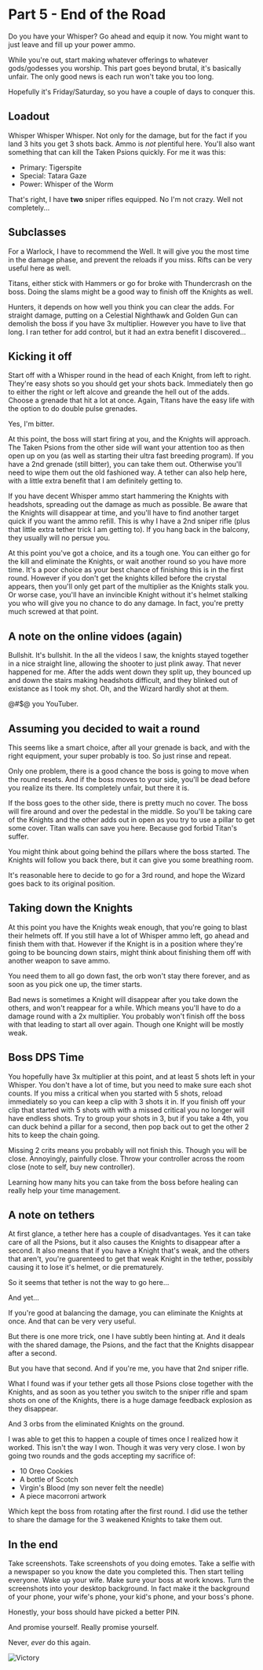 # Part 5 - End of the Road
Do you have your Whisper?  Go ahead and equip it now.  You might want to just leave and fill up your power ammo.

While you're out, start making whatever offerings to whatever gods/godesses you worship.  This part goes beyond brutal, it's basically unfair.  The only good news is each run won't take you too long.

Hopefully it's Friday/Saturday, so you have a couple of days to conquer this.  

## Loadout
Whisper Whisper Whisper.  Not only for the damage, but for the fact if you land 3 hits you get 3 shots back.  Ammo is *not* plentiful here.  You'll also want something that can kill the Taken Psions quickly.  For me it was this:
* Primary: Tigerspite
* Special: Tatara Gaze
* Power: Whisper of the Worm

That's right, I have **two** sniper rifles equipped.  No I'm not crazy.  Well not completely...

## Subclasses
For a Warlock, I have to recommend the Well.  It will give you the most time in the damage phase, and prevent the reloads if you miss.  Rifts can be very useful here as well.  

Titans, either stick with Hammers or go for broke with Thundercrash on the boss.  Doing the slams might be a good way to finish off the Knights as well.  

Hunters, it depends on how well you think you can clear the adds.  For straight damage, putting on a Celestial Nighthawk and Golden Gun can demolish the boss if you have 3x multiplier.  However you have to live that long.  I ran tether for add control, but it had an extra benefit I discovered...

## Kicking it off
Start off with a Whisper round in the head of each Knight, from left to right.  They're easy shots so you should get your shots back.  Immediately then go to either the right or left alcove and greande the hell out of the adds.  Choose a grenade that hit a lot at once.  Again, Titans have the easy life with the option to do double pulse grenades. 

Yes, I'm bitter.

At this point, the boss will start firing at you, and the Knights will approach.  The Taken Psions from the other side will want your attention too as then open up on you (as well as starting their ultra fast breeding program).  If you have a 2nd grenade (still bitter), you can take them out.  Otherwise you'll need to wipe them out the old fashioned way.  A tether can also help here, with a little extra benefit that I am definitely getting to.

If you have decent Whisper ammo start hammering the Knights with headshots, spreading out the damage as much as possible.  Be aware that the Knights will disappear at time, and you'll have to find another target quick if you want the ammo refill.  This is why I have a 2nd sniper rifle (plus that little extra tether trick I am getting to).  If you hang back in the balcony, they usually will no persue you.

At this point you've got a choice, and its a tough one.  You can either go for the kill and eliminate the Knights, or wait another round so you have more time.  It's a poor choice as your best chance of finishing this is in the first round.  However if you don't get the knights killed before the crystal appears, then you'll only get part of the multiplier as the Knights stalk you.  Or worse case, you'll have an invincible Knight without it's helmet stalking you who will give you no chance to do any damage.  In fact, you're pretty much screwed at that point.

## A note on the online vidoes (again)
Bullshit.  It's bullshit.  In the all the videos I saw, the knights stayed together in a nice straight line, allowing the shooter to just plink away.  That never happened for me.  After the adds went down they split up, they bounced up and down the stairs making headshots difficult, and they blinked out of existance as I took my shot.  Oh, and the Wizard hardly shot at them.

@#$@ you YouTuber.

## Assuming you decided to wait a round
This seems like a smart choice, after all your grenade is back, and with the right equipment, your super probably is too.  So just rinse and repeat.  

Only one problem, there is a good chance the boss is going to move when the round resets.  And if the boss moves to your side, you'll be dead before you realize its there.  Its completely unfair, but there it is.

If the boss goes to the other side, there is pretty much no cover.  The boss will fire around and over the pedestal in the middle.  So you'll be taking care of the Knights and the other adds out in open as you try to use a pillar to get some cover.  Titan walls can save you here.  Because god forbid Titan's suffer.

You might think about going behind the pillars where the boss started.  The Knights will follow you back there, but it can give you some breathing room.

It's reasonable here to decide to go for a 3rd round, and hope the Wizard goes back to its original position.

## Taking down the Knights
At this point you have the Knights weak enough, that you're going to blast their helmets off.  If you still have a lot of Whisper ammo left, go ahead and finish them with that.  However if the Knight is in a position where they're going to be bouncing down stairs, might think about finishing them off with another weapon to save ammo.

You need them to all go down fast, the orb won't stay there forever, and as soon as you pick one up, the timer starts.

Bad news is sometimes a Knight will disappear after you take down the others, and won't reappear for a while.  Which means you'll have to do a damage round with a 2x multiplier.  You probably won't finish off the boss with that leading to start all over again.  Though one Knight will be mostly weak.

## Boss DPS Time
You hopefully have 3x multiplier at this point, and at least 5 shots left in your Whisper.  You don't have a lot of time, but you need to make sure each shot counts.  If you miss a critical when you started with 5 shots, reload immediately so you can keep a clip with 3 shots it in.  If you finish off your clip that started with 5 shots with with a missed critical you no longer will have endless shots.  Try to group your shots in 3, but if you take a 4th, you can duck behind a pillar for a second, then pop back out to get the other 2 hits to keep the chain going.  

Missing 2 crits means you probably will not finish this.  Though you will be close.  Annoyingly, painfully close.  Throw your controller across the room close (note to self, buy new controller).  

Learning how many hits you can take from the boss before healing can really help your time management.

## A note on tethers
At first glance, a tether here has a couple of disadvantages.  Yes it can take care of all the Psions, but it also causes the Knights to disappear after a second.  It also means that if you have a Knight that's weak, and the others that aren't, you're guarenteed to get that weak Knight in the tether, possibly causing it to lose it's helmet, or die prematurely.

So it seems that tether is not the way to go here...

And yet...

If you're good at balancing the damage, you can eliminate the Knights at once.  And that can be very very useful.

But there is one more trick, one I have subtly been hinting at.  And it deals with the shared damage, the Psions, and the fact that the Knights disappear after a second.

But you have that second.  And if you're me, you have that 2nd sniper rifle.

What I found was if your tether gets all those Psions close together with the Knights, and as soon as you tether you switch to the sniper rifle and spam shots on one of the Knights, there is a huge damage feedback explosion as they disappear.  

And 3 orbs from the eliminated Knights on the ground.

I was able to get this to happen a couple of times once I realized how it worked.  This isn't the way I won.  Though it was very very close. I won by going two rounds and the gods accepting my sacrifice of:
* 10 Oreo Cookies
* A bottle of Scotch
* Virgin's Blood (my son never felt the needle)
* A piece macorroni artwork

Which kept the boss from rotating after the first round.  I did use the tether to share the damage for the 3 weakened Knights to take them out.

## In the end
Take screenshots.  Take screenshots of you doing emotes.  Take a selfie with a newspaper so you know the date you completed this.  Then start telling everyone.  Wake up your wife.  Make sure your boss at work knows.  Turn the screenshots into your desktop background.  In fact make it the background of your phone, your wife's phone, your kid's phone, and your boss's phone.

Honestly, your boss should have picked a better PIN.

And promise yourself.  Really promise yourself.

Never, *ever* do this again.

![Victory](http://www.faier.net/scott/ShatteredThroneSolo.JPEG)

